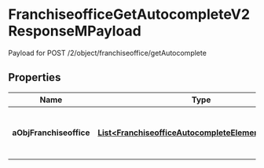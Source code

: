 

# FranchiseofficeGetAutocompleteV2ResponseMPayload

Payload for POST /2/object/franchiseoffice/getAutocomplete

## Properties

| Name | Type | Description | Notes |
|------------ | ------------- | ------------- | -------------|
|**aObjFranchiseoffice** | [**List&lt;FranchiseofficeAutocompleteElementResponse&gt;**](FranchiseofficeAutocompleteElementResponse.md) | An array of Franchiseoffice autocomplete element response. |  |




